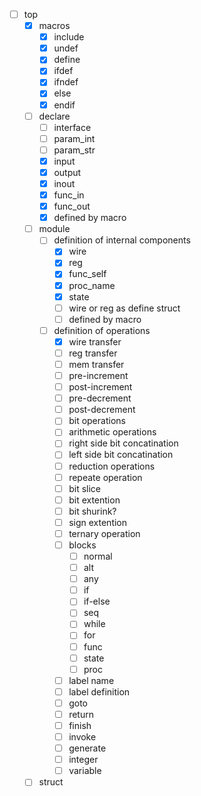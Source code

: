 
- [ ] top
    - [x] macros
        - [x] include
        - [x] undef
        - [x] define
        - [x] ifdef
        - [x] ifndef
        - [x] else
        - [x] endif
    - [ ] declare
        - [ ] interface
        - [ ] param_int
        - [ ] param_str
        - [x] input
        - [x] output
        - [x] inout
        - [x] func_in
        - [x] func_out
        - [x] defined by macro
    - [ ] module
        - [ ] definition of internal components
            - [x] wire
            - [x] reg
            - [x] func_self
            - [x] proc_name
            - [x] state
            - [ ] wire or reg as define struct
            - [ ] defined by macro
        - [ ] definition of operations
            - [x] wire transfer
            - [ ] reg transfer
            - [ ] mem transfer
            - [ ] pre-increment
            - [ ] post-increment
            - [ ] pre-decrement
            - [ ] post-decrement
            - [ ] bit operations
            - [ ] arithmetic operations
            - [ ] right side bit concatination
            - [ ] left side bit concatination
            - [ ] reduction operations
            - [ ] repeate operation
            - [ ] bit slice
            - [ ] bit extention
            - [ ] bit shurink?
            - [ ] sign extention
            - [ ] ternary operation
            - [ ] blocks
                - [ ] normal
                - [ ] alt
                - [ ] any
                - [ ] if
                - [ ] if-else
                - [ ] seq
                - [ ] while
                - [ ] for
                - [ ] func
                - [ ] state
                - [ ] proc
            - [ ] label name
            - [ ] label definition
            - [ ] goto
            - [ ] return
            - [ ] finish
            - [ ] invoke
            - [ ] generate
            - [ ] integer
            - [ ] variable
    - [ ] struct
